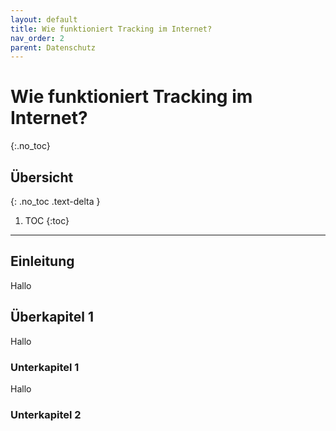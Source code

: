 ```yaml
---
layout: default
title: Wie funktioniert Tracking im Internet?
nav_order: 2
parent: Datenschutz
---
```


# Wie funktioniert Tracking im Internet?
{:.no_toc}

## Übersicht
{: .no_toc .text-delta }

1. TOC
{:toc}

---

## Einleitung
Hallo

## Überkapitel 1
Hallo

### Unterkapitel 1
Hallo

### Unterkapitel 2

